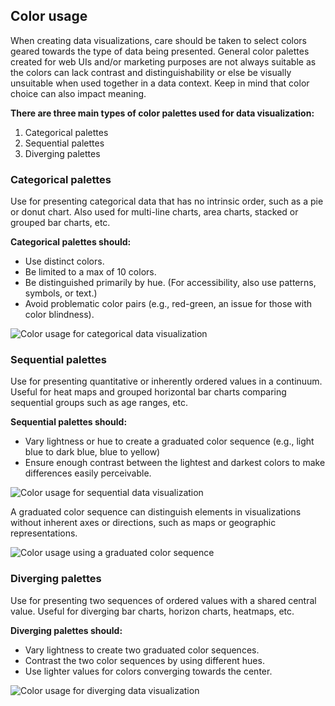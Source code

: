 ## Color usage

When creating data visualizations, care should be taken to select colors geared towards the type of data being presented. General color palettes created for web UIs and/or marketing purposes are not always suitable as the colors can lack contrast and distinguishability or else be visually unsuitable when used together in a data context. Keep in mind that color choice can also impact meaning.

**There are three main types of color palettes used for data visualization:**

1. Categorical palettes
2. Sequential palettes
3. Diverging palettes

### Categorical palettes

Use for presenting categorical data that has no intrinsic order, such as a pie or donut chart. Also used for multi-line charts, area charts, stacked or grouped bar charts, etc.

**Categorical palettes should:**

* Use distinct colors.
* Be limited to a max of 10 colors.
* Be distinguished primarily by hue. (For accessibility, also use patterns, symbols, or text.)
* Avoid problematic color pairs (e.g., red-green, an issue for those with color blindness).

![Color usage for categorical data visualization](/assets/patterns/data-visualization/color-usage/data-visualization-categorical.png)

### Sequential palettes

Use for presenting quantitative or inherently ordered values in a continuum. Useful for heat maps and grouped horizontal bar charts comparing sequential groups such as age ranges, etc.

**Sequential palettes should:**

- Vary lightness or hue to create a graduated color sequence (e.g., light blue to dark blue, blue to yellow)
- Ensure enough contrast between the lightest and darkest colors to make differences easily perceivable.

![Color usage for sequential data visualization](/assets/patterns/data-visualization/color-usage/data-visualization-sequential.png)

A graduated color sequence can distinguish elements in visualizations without inherent axes or directions, such as maps or geographic representations.

![Color usage using a graduated color sequence](/assets/patterns/data-visualization/color-usage/data-visualization-graduated-sequence.png)

### Diverging palettes

Use for presenting two sequences of ordered values with a shared central value. Useful for diverging bar charts, horizon charts, heatmaps, etc.

**Diverging palettes should:**

- Vary lightness to create two graduated color sequences.
- Contrast the two color sequences by using different hues.
- Use lighter values for colors converging towards the center.

![Color usage for diverging data visualization](/assets/patterns/data-visualization/color-usage/data-visualization-diverging.png)
